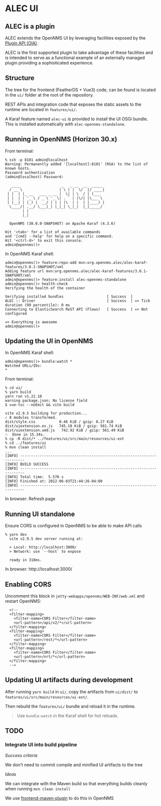 # ALEC UI

## ALEC is a plugin

ALEC extends the OpenNMS UI by leveraging facilities exposed by the [Plugin API (OIA)](https://github.com/OpenNMS/opennms-integration-api).

ALEC is the first supported plugin to take advantage of these facilities and is intended to serve as a functional example of an externally managed plugin providing a sophisticated experience.

## Structure

The tree for the frontend (FeatherDS + Vue3) code, can be found is located in the `ui/` folder at the root of the repository.

REST APIs and integration code that exposes the static assets to the runtime are located in `features/ui/`.

A Karaf feature named `alec-ui` is provided to install the UI OSGi bundle.
This is installed automatically with `alec-opennms-standalone`.

## Running in OpenNMS (Horizon 30.x)

From terminal:
```
% ssh -p 8101 admin@localhost
Warning: Permanently added '[localhost]:8101' (RSA) to the list of known hosts.
Password authentication
(admin@localhost) Password: 

   ____                   _   _ __  __  _____  
  / __ \                 | \ | |  \/  |/ ____| 
 | |  | |_ __   ___ _ __ |  \| | \  / | (___   
 | |  | | '_ \ / _ \ '_ \| . ` | |\/| |\___ \  
 | |__| | |_) |  __/ | | | |\  | |  | |____) | 
  \____/| .__/ \___|_| |_|_| \_|_|  |_|_____/  
        | |                                    
        |_|                                    

  OpenNMS (30.0.0-SNAPSHOT) on Apache Karaf (4.3.6)

Hit '<tab>' for a list of available commands
and '[cmd] --help' for help on a specific command.
Hit '<ctrl-d>' to exit this console.
admin@opennms()>
```

In OpenNMS Karaf shell:
```
admin@opennms()> feature:repo-add mvn:org.opennms.alec/alec-karaf-features/3.0.1-SNAPSHOT/xml                                                                                                          
Adding feature url mvn:org.opennms.alec/alec-karaf-features/3.0.1-SNAPSHOT/xml
admin@opennms()> feature:install alec-opennms-standalone 
admin@opennms()> health-check                                                                                                                                                                          
Verifying the health of the container

Verifying installed bundles                    [ Success  ]
ALEC :: Driver                                 [ Success  ] => Tick duration (99 percentile): 0 ms
Connecting to ElasticSearch ReST API (Flows)   [ Success  ] => Not configured

=> Everything is awesome
admin@opennms()>                                                                                                   
```

## Updating the UI in OpenNMS

In OpenNMS Karaf shell:
```
admin@opennms()> bundle:watch *
Watched URLs/IDs: 
*                                                                                             
```

From terminal:
```
% cd ui/
% yarn build
yarn run v1.22.18
warning package.json: No license field
$ vue-tsc --noEmit && vite build

vite v2.9.5 building for production...
✓ 8 modules transformed.
dist/style.css           0.46 KiB / gzip: 0.27 KiB
dist/uiextension.es.js   745.10 KiB / gzip: 561.74 KiB
dist/uiextension.umd.js   742.92 KiB / gzip: 561.49 KiB
✨  Done in 15.34s.
% cp -R dist/* ../features/ui/src/main/resources/ui-ext
% cd ../features/ui
% mvn clean install
...
[INFO] ------------------------------------------------------------------------
[INFO] BUILD SUCCESS
[INFO] ------------------------------------------------------------------------
[INFO] Total time:  5.570 s
[INFO] Finished at: 2022-06-03T21:44:26-04:00
[INFO] ------------------------------------------------------------------------
```

In browser:
Refresh page

## Running UI standalone

Ensure CORS is configured in OpenNMS to be able to make API calls

```
% yarn dev
  vite v2.9.5 dev server running at:

  > Local: http://localhost:3000/
  > Network: use `--host` to expose

  ready in 318ms.

```

In browser:
http://localhost:3000/

## Enabling CORS

Uncomment this block in `jetty-webapps/opennms/WEB-INF/web.xml` and restart OpenNMS:
```
  <!--
  <filter-mapping>
    <filter-name>CORS Filter</filter-name>
    <url-pattern>/api/v2/*</url-pattern>
  </filter-mapping>
  <filter-mapping>
    <filter-name>CORS Filter</filter-name>
    <url-pattern>/rest/*</url-pattern>
  </filter-mapping>
  <filter-mapping>
    <filter-name>CORS Filter</filter-name>
    <url-pattern>/nrt/*</url-pattern>
  </filter-mapping>
  -->
```

## Updating UI artifacts during development

After running `yarn build` in `ui/`, copy the artifacts from `ui/dist/` to `features/ui/src/main/resources/ui-ext/`.

Then rebuild the `features/ui/` bundle and reload it in the runtime.

> Use `bundle:watch` in the Karaf shell for hot reloads.

## TODO

### Integrate UI into build pipeline

*Success criteria*

We don't need to commit compile and minified UI artifacts to the tree

*Ideas*

We can integrate with the Maven build so that everything  builds cleanly when running `mvn clean install`

We use [frontend-maven-plugin](https://github.com/eirslett/frontend-maven-plugin) to do this in OpenNMS
